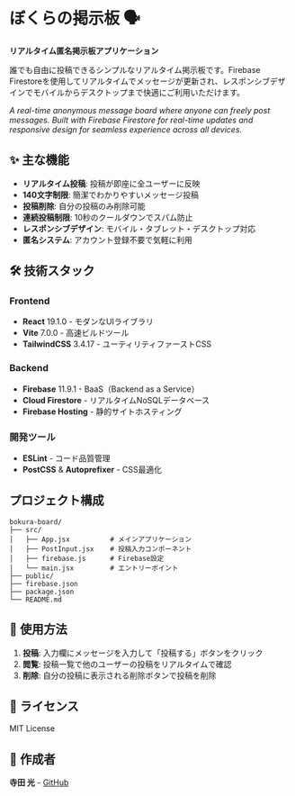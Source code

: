 # ぼくらの掲示板 🗣️

**リアルタイム匿名掲示板アプリケーション**

誰でも自由に投稿できるシンプルなリアルタイム掲示板です。Firebase Firestoreを使用してリアルタイムでメッセージが更新され、レスポンシブデザインでモバイルからデスクトップまで快適にご利用いただけます。

*A real-time anonymous message board where anyone can freely post messages. Built with Firebase Firestore for real-time updates and responsive design for seamless experience across all devices.*

## ✨ 主な機能

- **リアルタイム投稿**: 投稿が即座に全ユーザーに反映
- **140文字制限**: 簡潔でわかりやすいメッセージ投稿
- **投稿削除**: 自分の投稿のみ削除可能
- **連続投稿制限**: 10秒のクールダウンでスパム防止
- **レスポンシブデザイン**: モバイル・タブレット・デスクトップ対応
- **匿名システム**: アカウント登録不要で気軽に利用

## 🛠️ 技術スタック

### Frontend
- **React** 19.1.0 - モダンなUIライブラリ
- **Vite** 7.0.0 - 高速ビルドツール
- **TailwindCSS** 3.4.17 - ユーティリティファーストCSS

### Backend
- **Firebase** 11.9.1 - BaaS（Backend as a Service）
- **Cloud Firestore** - リアルタイムNoSQLデータベース
- **Firebase Hosting** - 静的サイトホスティング

### 開発ツール
- **ESLint** - コード品質管理
- **PostCSS** & **Autoprefixer** - CSS最適化

##  プロジェクト構成

```
bokura-board/
├── src/
│   ├── App.jsx          # メインアプリケーション
│   ├── PostInput.jsx    # 投稿入力コンポーネント
│   ├── firebase.js      # Firebase設定
│   └── main.jsx         # エントリーポイント
├── public/
├── firebase.json
├── package.json
└── README.md
```

## 🎯 使用方法

1. **投稿**: 入力欄にメッセージを入力して「投稿する」ボタンをクリック
2. **閲覧**: 投稿一覧で他のユーザーの投稿をリアルタイムで確認
3. **削除**: 自分の投稿に表示される削除ボタンで投稿を削除

## 📝 ライセンス

MIT License

## 👤 作成者

**寺田 光** - [GitHub](https://github.com/your-username)
